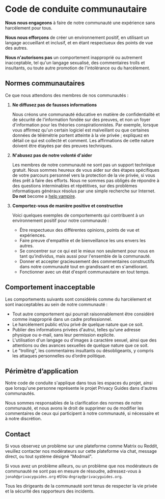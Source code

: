 # Code de conduite communautaire

**Nous nous engageons** à faire de notre communauté une expérience sans harcèlement pour tous.

**Nous nous efforçons** de créer un environnement positif, en utilisant un langage accueillant et inclusif, et en étant respectueux des points de vue des autres.

**Nous n'autorisons pas** un comportement inapproprié ou autrement inacceptable, tel qu'un langage sexualisé, des commentaires trolls et insultants, ou toute autre promotion de l'intolérance ou du harcèlement.

## Normes communautaires

Ce que nous attendons des membres de nos communautés :

1. **Ne diffusez pas de fausses informations**

      Nous créons une communauté éducative en matière de confidentialité et de sécurité de l'information fondée sur des preuves, et non un foyer d'information pour les théories conspirationnistes. Par exemple, lorsque vous affirmez qu'un certain logiciel est malveillant ou que certaines données de télémétrie portent atteinte à la vie privée ; expliquez en détail ce qui est collecté et comment. Les affirmations de cette nature doivent être étayées par des preuves techniques.

2. **N'abusez pas de notre volonté d'aider**

      Les membres de notre communauté ne sont pas un support technique gratuit. Nous sommes heureux de vous aider sur des étapes spécifiques de votre parcours personnel vers la protection de la vie privée, si vous êtes prêt à faire des efforts. Nous ne sommes pas obligés de répondre à des questions interminables et répétitives, sur des problèmes informatiques généraux résolus par une simple recherche sur Internet. **Do not** become a [help vampire](https://slash7.com/2006/12/22/vampires).

3. **Comportez-vous de manière positive et constructive**

      Voici quelques exemples de comportements qui contribuent à un environnement positif pour notre communauté :

      - Être respectueux des différentes opinions, points de vue et expériences.
      - Faire preuve d'empathie et de bienveillance les uns envers les autres.
      - Se concentrer sur ce qui est le mieux non seulement pour nous en tant qu'individus, mais aussi pour l'ensemble de la communauté.
      - Donner et accepter gracieusement des commentaires constructifs dans notre communauté tout en grandissant et en s'améliorant.
      - Fonctionner avec un état d'esprit communautaire en tout temps.

## Comportement inacceptable

Les comportements suivants sont considérés comme du harcèlement et sont inacceptables au sein de notre communauté :

- Tout autre comportement qui pourrait raisonnablement être considéré comme inapproprié dans un cadre professionnel.
- Le harcèlement public et/ou privé de quelque nature que ce soit.
- Publier des informations privées d'autrui, telles qu'une adresse physique ou e-mail, sans leur permission explicite.
- L'utilisation d'un langage ou d'images à caractère sexuel, ainsi que des attentions ou des avances sexuelles de quelque nature que ce soit.
- Le "trolling", les commentaires insultants ou désobligeants, y compris les attaques personnelles ou d’ordre politique.

## Périmètre d’application

Notre code de conduite s'applique dans tous les espaces du projet, ainsi que lorsqu'une personne représente le projet Privacy Guides dans d'autres communautés.

Nous sommes responsables de la clarification des normes de notre communauté, et nous avons le droit de supprimer ou de modifier les commentaires de ceux qui participent à notre communauté, si nécessaire et à notre discrétion.

## Contact

Si vous observez un problème sur une plateforme comme Matrix ou Reddit, veuillez contacter nos modérateurs sur cette plateforme via chat, message direct, ou tout système désigné "Modmail".

Si vous avez un problème ailleurs, ou un problème que nos modérateurs de communauté ne sont pas en mesure de résoudre, adressez-vous à `jonah@privacyguides.org` et/ou `dngray@privacyguides.org`.

Tous les dirigeants de la communauté sont tenus de respecter la vie privée et la sécurité des rapporteurs des incidents.

